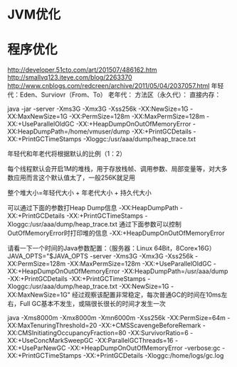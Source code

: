 
# JVM优化


# 程序优化

http://developer.51cto.com/art/201507/486162.htm
http://smallvq123.iteye.com/blog/2263370
http://www.cnblogs.com/redcreen/archive/2011/05/04/2037057.html
年轻代：Eden、Surviovr（From、To）
老年代：
方法区（永久代）：
直接内存：

java -jar -server -Xms3G -Xmx3G -Xss256k -XX:NewSize=1G -XX:MaxNewSize=1G -XX:PermSize=128m
-XX:MaxPermSize=128m -XX:+UseParallelOldGC -XX:+HeapDumpOnOutOfMemoryError
-XX:HeapDumpPath=/home/vmuser/dump -XX:+PrintGCDetails -XX:+PrintGCTimeStamps
-Xloggc:/usr/aaa/dump/heap_trace.txt

年轻代和年老代将根据默认的比例（1：2）

每个线程默认会开启1M的堆栈，用于存放栈帧、调用参数、局部变量等，对大多数应用而言这个默认值太了，一般256K就足用

整个堆大小=年轻代大小 + 年老代大小 + 持久代大小

可以通过下面的参数打Heap Dump信息
-XX:HeapDumpPath
-XX:+PrintGCDetails
-XX:+PrintGCTimeStamps
-Xloggc:/usr/aaa/dump/heap_trace.txt
通过下面参数可以控制OutOfMemoryError时打印堆的信息
-XX:+HeapDumpOnOutOfMemoryError


请看一下一个时间的Java参数配置：（服务器：Linux 64Bit，8Core×16G）
JAVA_OPTS="$JAVA_OPTS -server -Xms3G -Xmx3G -Xss256k -XX:PermSize=128m
-XX:MaxPermSize=128m -XX:+UseParallelOldGC -XX:+HeapDumpOnOutOfMemoryError
-XX:HeapDumpPath=/usr/aaa/dump -XX:+PrintGCDetails -XX:+PrintGCTimeStamps
-Xloggc:/usr/aaa/dump/heap_trace.txt -XX:NewSize=1G -XX:MaxNewSize=1G"
经过观察该配置非常稳定，每次普通GC的时间在10ms左右，Full GC基本不发生，或隔很长很长的时间才发生一次

java -Xms8000m -Xmx8000m -Xmn6000m -Xss256k -XX:PermSize=64m -XX:MaxTenuringThreshold=20
-XX:+CMSScavengeBeforeRemark -XX:CMSInitiatingOccupancyFraction=80 -XX:SurvivorRatio=6
-XX:+UseConcMarkSweepGC -XX:ParallelGCThreads=16 -XX:+UseParNewGC
-XX:+HeapDumpOnOutOfMemoryError -verbose:gc -XX:+PrintGCTimeStamps
-XX:+PrintGCDetails -Xloggc:/home/logs/gc.log